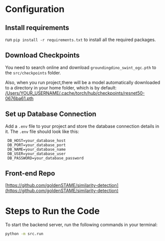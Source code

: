 # Configuration

## Install requirements
run `pip install -r requirements.txt` to install all the required packages.

## Download Checkpoints
You need to search online and download `groundingdino_swint_ogc.pth` to the `src/checkpoints` folder.

Also, when you run project,there will be a model automatically downloaded to a directory in your home folder, which is by default: 
[/Users/YOUR_USERNAME/.cache/torch/hub/checkpoints/resnet50-0676ba61.pth](/Users/YOUR_USERNAME/.cache/torch/hub/checkpoints/resnet50-0676ba61.pth)

## Set up Database Connection
   Add a `.env` file to your project and store the database connection details in it. The `.env` file should look like this:
   ```plaintext
    DB_HOST=your_database_host
    DB_PORT=your_database_port
    DB_NAME=your_database_name
    DB_USER=your_database_user
    DB_PASSWORD=your_database_password
   ```
## Front-end Repo
[https://github.com/goldenSTAME/similarity-detection](https://github.com/goldenSTAME/similarity-detection)

# Steps to Run the Code

To start the backend server, run the following commands in your terminal:

```bash
python -m src.run